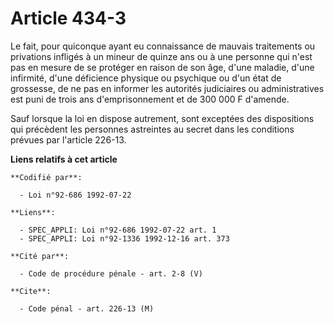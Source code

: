 # Article 434-3

Le fait, pour quiconque ayant eu connaissance de mauvais traitements ou privations infligés à un mineur de quinze ans ou à
une personne qui n'est pas en mesure de se protéger en raison de son âge, d'une maladie, d'une infirmité, d'une déficience
physique ou psychique ou d'un état de grossesse, de ne pas en informer les autorités judiciaires ou administratives est puni
de trois ans d'emprisonnement et de 300 000 F d'amende.

Sauf lorsque la loi en dispose autrement, sont exceptées des dispositions qui précèdent les personnes astreintes au secret
dans les conditions prévues par l'article 226-13.

**Liens relatifs à cet article**

	**Codifié par**:

	  - Loi n°92-686 1992-07-22

	**Liens**:

	  - SPEC_APPLI: Loi n°92-686 1992-07-22 art. 1
	  - SPEC_APPLI: Loi n°92-1336 1992-12-16 art. 373

	**Cité par**:

	  - Code de procédure pénale - art. 2-8 (V)

	**Cite**:

	  - Code pénal - art. 226-13 (M)
